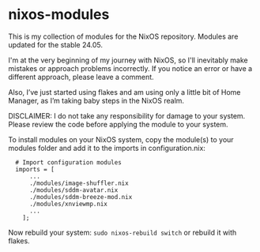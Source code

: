# nixos-modules
This is my collection of modules for the NixOS repository. Modules are updated for the stable 24.05.

I'm at the very beginning of my journey with NixOS, so I'll inevitably make mistakes or approach problems incorrectly. If you notice an error or have a different approach, please leave a comment.

Also, I’ve just started using flakes and am using only a little bit of Home Manager, as I’m taking baby steps in the NixOS realm.

DISCLAIMER: I do not take any responsibility for damage to your system. Please review the code before applying the module to your system.



To install modules on your NixOS system, copy the module(s) to your modules folder and add it to the imports in configuration.nix:

```
  # Import configuration modules
  imports = [
      ...
      ./modules/image-shuffler.nix
      ./modules/sddm-avatar.nix
      ./modules/sddm-breeze-mod.nix
      ./modules/xnviewmp.nix
      ...
    ];                      
```
Now rebuild your system: ```sudo nixos-rebuild switch``` or rebuild it with flakes.
